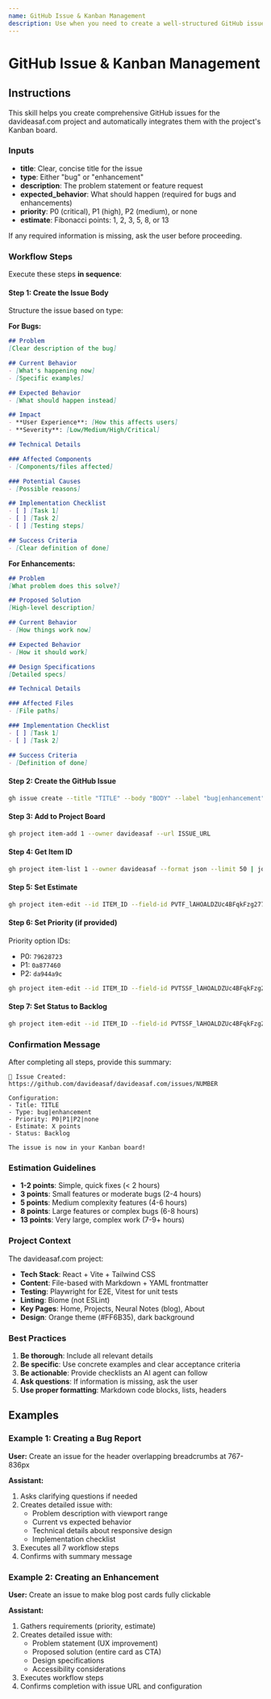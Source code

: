```yaml
---
name: GitHub Issue & Kanban Management
description: Use when you need to create a well-structured GitHub issue and add it to the davideasaf.com Kanban board with proper estimates and prioritization.
---
```


# GitHub Issue & Kanban Management

## Instructions

This skill helps you create comprehensive GitHub issues for the davideasaf.com project and automatically integrates them with the project's Kanban board.

### Inputs

- **title**: Clear, concise title for the issue
- **type**: Either "bug" or "enhancement"
- **description**: The problem statement or feature request
- **expected_behavior**: What should happen (required for bugs and enhancements)
- **priority**: P0 (critical), P1 (high), P2 (medium), or none
- **estimate**: Fibonacci points: 1, 2, 3, 5, 8, or 13

If any required information is missing, ask the user before proceeding.

### Workflow Steps

Execute these steps **in sequence**:

#### Step 1: Create the Issue Body

Structure the issue based on type:

**For Bugs:**
```markdown
## Problem
[Clear description of the bug]

## Current Behavior
- [What's happening now]
- [Specific examples]

## Expected Behavior
- [What should happen instead]

## Impact
- **User Experience**: [How this affects users]
- **Severity**: [Low/Medium/High/Critical]

## Technical Details

### Affected Components
- [Components/files affected]

### Potential Causes
- [Possible reasons]

## Implementation Checklist
- [ ] [Task 1]
- [ ] [Task 2]
- [ ] [Testing steps]

## Success Criteria
- [Clear definition of done]
```

**For Enhancements:**
```markdown
## Problem
[What problem does this solve?]

## Proposed Solution
[High-level description]

## Current Behavior
- [How things work now]

## Expected Behavior
- [How it should work]

## Design Specifications
[Detailed specs]

## Technical Details

### Affected Files
- [File paths]

### Implementation Checklist
- [ ] [Task 1]
- [ ] [Task 2]

## Success Criteria
- [Definition of done]
```

#### Step 2: Create the GitHub Issue

```bash
gh issue create --title "TITLE" --body "BODY" --label "bug|enhancement"
```

#### Step 3: Add to Project Board

```bash
gh project item-add 1 --owner davideasaf --url ISSUE_URL
```

#### Step 4: Get Item ID

```bash
gh project item-list 1 --owner davideasaf --format json --limit 50 | jq '.items[] | select(.content.number == ISSUE_NUMBER) | {id: .id, number: .content.number}'
```

#### Step 5: Set Estimate

```bash
gh project item-edit --id ITEM_ID --field-id PVTF_lAHOALDZUc4BFqkFzg277OQ --project-id PVT_kwHOALDZUc4BFqkF --number ESTIMATE
```

#### Step 6: Set Priority (if provided)

Priority option IDs:
- P0: `79628723`
- P1: `0a877460`
- P2: `da944a9c`

```bash
gh project item-edit --id ITEM_ID --field-id PVTSSF_lAHOALDZUc4BFqkFzg277OI --project-id PVT_kwHOALDZUc4BFqkF --single-select-option-id PRIORITY_ID
```

#### Step 7: Set Status to Backlog

```bash
gh project item-edit --id ITEM_ID --field-id PVTSSF_lAHOALDZUc4BFqkFzg277Do --project-id PVT_kwHOALDZUc4BFqkF --single-select-option-id f75ad846
```

### Confirmation Message

After completing all steps, provide this summary:

```
 Issue Created: https://github.com/davideasaf/davideasaf.com/issues/NUMBER

Configuration:
- Title: TITLE
- Type: bug|enhancement
- Priority: P0|P1|P2|none
- Estimate: X points
- Status: Backlog

The issue is now in your Kanban board!
```

### Estimation Guidelines

- **1-2 points**: Simple, quick fixes (< 2 hours)
- **3 points**: Small features or moderate bugs (2-4 hours)
- **5 points**: Medium complexity features (4-6 hours)
- **8 points**: Large features or complex bugs (6-8 hours)
- **13 points**: Very large, complex work (7-9+ hours)

### Project Context

The davideasaf.com project:
- **Tech Stack**: React + Vite + Tailwind CSS
- **Content**: File-based with Markdown + YAML frontmatter
- **Testing**: Playwright for E2E, Vitest for unit tests
- **Linting**: Biome (not ESLint)
- **Key Pages**: Home, Projects, Neural Notes (blog), About
- **Design**: Orange theme (#FF6B35), dark background

### Best Practices

1. **Be thorough**: Include all relevant details
2. **Be specific**: Use concrete examples and clear acceptance criteria
3. **Be actionable**: Provide checklists an AI agent can follow
4. **Ask questions**: If information is missing, ask the user
5. **Use proper formatting**: Markdown code blocks, lists, headers

## Examples

### Example 1: Creating a Bug Report

**User:** Create an issue for the header overlapping breadcrumbs at 767-836px

**Assistant:**
1. Asks clarifying questions if needed
2. Creates detailed issue with:
   - Problem description with viewport range
   - Current vs expected behavior
   - Technical details about responsive design
   - Implementation checklist
3. Executes all 7 workflow steps
4. Confirms with summary message

### Example 2: Creating an Enhancement

**User:** Create an issue to make blog post cards fully clickable

**Assistant:**
1. Gathers requirements (priority, estimate)
2. Creates detailed issue with:
   - Problem statement (UX improvement)
   - Proposed solution (entire card as CTA)
   - Design specifications
   - Accessibility considerations
3. Executes workflow steps
4. Confirms completion with issue URL and configuration
